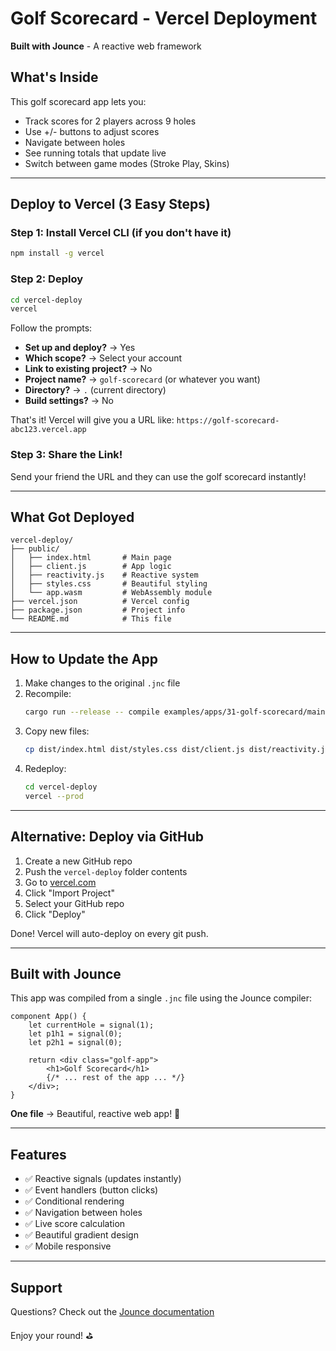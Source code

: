 # Golf Scorecard - Vercel Deployment

**Built with Jounce** - A reactive web framework

## What's Inside

This golf scorecard app lets you:
- Track scores for 2 players across 9 holes
- Use +/- buttons to adjust scores
- Navigate between holes
- See running totals that update live
- Switch between game modes (Stroke Play, Skins)

---

## Deploy to Vercel (3 Easy Steps)

### Step 1: Install Vercel CLI (if you don't have it)

```bash
npm install -g vercel
```

### Step 2: Deploy

```bash
cd vercel-deploy
vercel
```

Follow the prompts:
- **Set up and deploy?** → Yes
- **Which scope?** → Select your account
- **Link to existing project?** → No
- **Project name?** → `golf-scorecard` (or whatever you want)
- **Directory?** → `.` (current directory)
- **Build settings?** → No

That's it! Vercel will give you a URL like: `https://golf-scorecard-abc123.vercel.app`

### Step 3: Share the Link!

Send your friend the URL and they can use the golf scorecard instantly!

---

## What Got Deployed

```
vercel-deploy/
├── public/
│   ├── index.html       # Main page
│   ├── client.js        # App logic
│   ├── reactivity.js    # Reactive system
│   ├── styles.css       # Beautiful styling
│   └── app.wasm         # WebAssembly module
├── vercel.json          # Vercel config
├── package.json         # Project info
└── README.md            # This file
```

---

## How to Update the App

1. Make changes to the original `.jnc` file
2. Recompile:
   ```bash
   cargo run --release -- compile examples/apps/31-golf-scorecard/main.jnc
   ```
3. Copy new files:
   ```bash
   cp dist/index.html dist/styles.css dist/client.js dist/reactivity.js dist/app.wasm vercel-deploy/public/
   ```
4. Redeploy:
   ```bash
   cd vercel-deploy
   vercel --prod
   ```

---

## Alternative: Deploy via GitHub

1. Create a new GitHub repo
2. Push the `vercel-deploy` folder contents
3. Go to [vercel.com](https://vercel.com)
4. Click "Import Project"
5. Select your GitHub repo
6. Click "Deploy"

Done! Vercel will auto-deploy on every git push.

---

## Built with Jounce

This app was compiled from a single `.jnc` file using the Jounce compiler:

```jounce
component App() {
    let currentHole = signal(1);
    let p1h1 = signal(0);
    let p2h1 = signal(0);

    return <div class="golf-app">
        <h1>Golf Scorecard</h1>
        {/* ... rest of the app ... */}
    </div>;
}
```

**One file** → Beautiful, reactive web app! 🎉

---

## Features

- ✅ Reactive signals (updates instantly)
- ✅ Event handlers (button clicks)
- ✅ Conditional rendering
- ✅ Navigation between holes
- ✅ Live score calculation
- ✅ Beautiful gradient design
- ✅ Mobile responsive

---

## Support

Questions? Check out the [Jounce documentation](https://github.com/your-repo/jounce)

Enjoy your round! ⛳
